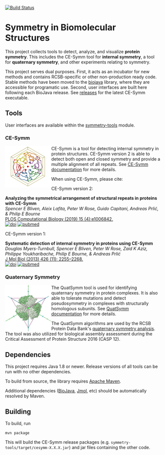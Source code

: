 [![Build Status](https://travis-ci.org/rcsb/symmetry.png)](https://travis-ci.org/rcsb/symmetry)

# Symmetry in Biomolecular Structures

This project collects tools to detect, analyze, and visualize **protein symmetry**. This includes the CE-Symm tool for **internal symmetry**, a tool for **quaternary symmetry**, and other experiments relating to symmetry. 

This project serves dual purposes. First, it acts as an incubator for new methods and contains RCSB-specific or other non-production ready code. Stable methods have been moved to the [biojava](http://github.com/biojava/biojava) library, where they are accessible for programatic use. Second, user interfaces are built here following each BioJava release. See [releases](https://github.com/rcsb/symmetry/releases) for the latest CE-Symm executable.

## Tools

User interfaces are available within the [symmetry-tools](https://github.com/rcsb/symmetry/blob/master/symmetry-tools) module.

### CE-Symm

<img src="docu/img/1u6d_symmetry.png" align="left" width="150" alt="C6 internal symmetry in PDB:1U6D" title="PDB:1U6D" />

CE-Symm is a tool for detecting internal symmetry in protein structures. CE-Symm version 2 is able to detect both open and closed symmetry and provide a multiple alignment of all repeats. 
See [CE-Symm documentation](symmetry-tools/docs/CeSymm.md) for more details.

When using CE-Symm, please cite:

CE-Symm version 2:

**Analyzing the symmetrical arrangement of structural repeats in proteins with CE-Symm**<br/>
*Spencer E Bliven, Aleix Lafita, Peter W Rose, Guido Capitani, Andreas Prlić, & Philip E Bourne* <br/>
[PLOS Computational Biology (2019) 15 (4):e1006842.](https://journals.plos.org/ploscompbiol/article/citation?id=10.1371/journal.pcbi.1006842) <br/>
[![doi](https://img.shields.io/badge/doi-10.1371%2Fjournal.pcbi.1006842-blue.svg?style=flat)](https://doi.org/10.1371/journal.pcbi.1006842) [![pubmed](https://img.shields.io/badge/pubmed-31009453-blue.svg?style=flat)](http://www.ncbi.nlm.nih.gov/pubmed/31009453)

CE-Symm version 1:

**Systematic detection of internal symmetry in proteins using CE-Symm**<br/>
*Douglas Myers-Turnbull, Spencer E Bliven, Peter W Rose, Zaid K Aziz, Philippe Youkharibache, Philip E Bourne, & Andreas Prlić* <br/>
[J Mol Biol (2013) 426 (11): 2255–2268.](https://doi.org/10.1016/j.jmb.2014.03.010) <br/>
[![doi](https://img.shields.io/badge/doi-10.1016%2Fj.jmb.2014.03.010-blue.svg?style=flat)](https://doi.org/10.1016/j.jmb.2014.03.010) [![pubmed](https://img.shields.io/badge/pubmed-24681267-blue.svg?style=flat)](http://www.ncbi.nlm.nih.gov/pubmed/24681267)

### Quaternary Symmetry

<img src="docu/img/1G63.jpg" alt="Tetrahedral symmetry of PDB:1G63" title="PDB:1G63" style="float: left; width:150px" align="left" width="200"/>

The QuatSymm tool is used for identifying quaternary symmetry in protein complexes. It is also able to tolerate mutations and detect pseudosymmetry in complexes with structurally homologous subunits.
See [QuatSymm documentation](symmetry-tools/docs/QuatSymm.md) for more details.

The QuatSymm algorithms are used by the RCSB Protein Data Bank's [quaternary symmetry analysis](http://www.rcsb.org/pdb/browse/stoichiometry.do). The tool was also utilized for biological assembly assessment during the Critical Assessment of Protein Structure 2016 (CASP 12).


## Dependencies

This project requires Java 1.8 or newer. Release versions of all tools can be run with no other dependencies.

To build from source, the library requires [Apache Maven](http://maven.apache.org/).

Additional dependencies ([BioJava](http://www.biojava.org), [Jmol](http://www.jmol.org), etc) should be automatically resolved by Maven.

## Building

To build, run

    mvn package
    
This will build the CE-Symm release packages (e.g. `symmetry-tools/target/cesymm-X.X.X.jar`) and jar files containing the other code.
